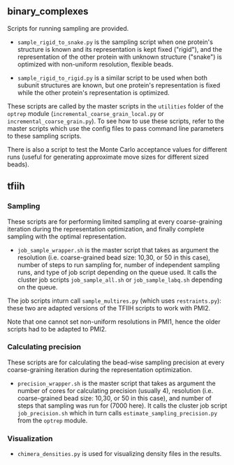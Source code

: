 ## binary_complexes
Scripts for running sampling are provided. 
- `sample_rigid_to_snake.py` is the sampling script when one protein's structure is known and its representation is kept fixed ("rigid"), and the representation of the other protein with unknown structure ("snake") is optimized with non-uniform resolution, flexible beads.

- `sample_rigid_to_rigid.py` is a similar script to be used when both subunit structures are known, but one protein's representation is fixed while the 
other protein's representation is optimized. 

These scripts are called by the master scripts in the `utilities` folder of the `optrep` module (`incremental_coarse_grain_local.py` or
`incremental_coarse_grain.py`). To see how to use these scripts, refer to the master scripts which use the config files to pass command line 
parameters to these sampling scripts. 

There is also a script to test the Monte Carlo acceptance values for different runs (useful for generating approximate move sizes for different
sized beads). 

## tfiih

### Sampling
These scripts are for performing limited sampling at every coarse-graining iteration during the representation optimization, and finally complete sampling with the optimal representation.

- `job_sample_wrapper.sh` is the master script that takes as argument the resolution (i.e. coarse-grained bead size: 10,30, or 50 in this case), number of steps to run sampling for, number of independent sampling runs, and type of job script depending on the queue used. It calls the cluster job scripts `job_sample_all.sh` or `job_sample_labq.sh` depending on the queue.

The job scripts inturn call `sample_multires.py` (which uses `restraints.py`): these two are adapted versions of the TFIIH scripts to work with PMI2.

Note that one cannot set non-uniform resolutions in PMI1, hence the older scripts had to be adapted to PMI2.

### Calculating precision
These scripts are for calculating the bead-wise sampling precision at every coarse-graining iteration during the representation optimization.

- `precision_wrapper.sh` is the master script that takes as argument the number of cores for calculating precision (usually 4), resolution (i.e. coarse-grained bead size: 10,30, or 50 in this case), and number of steps that sampling was run for (7000 here). It calls the cluster job script `job_precision.sh` which in turn calls `estimate_sampling_precision.py` from the `optrep` module. 

### Visualization
- `chimera_densities.py` is used for visualizing density files in the results.
